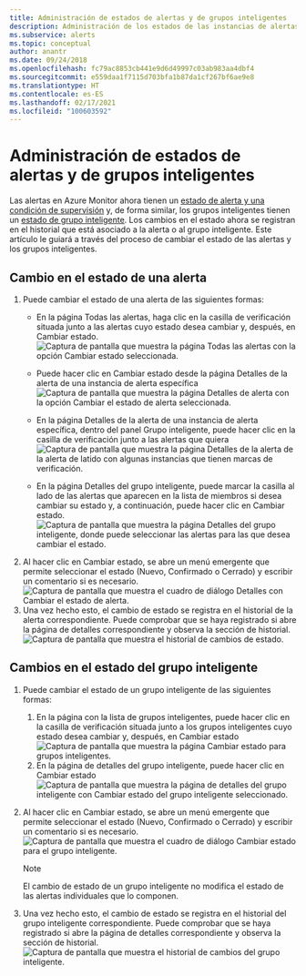 ```yaml
---
title: Administración de estados de alertas y de grupos inteligentes
description: Administración de los estados de las instancias de alertas y de grupos inteligentes
ms.subservice: alerts
ms.topic: conceptual
author: anantr
ms.date: 09/24/2018
ms.openlocfilehash: fc79ac8853cb441e9d6d49997c03ab983aa4dbf4
ms.sourcegitcommit: e559daa1f7115d703bfa1b87da1cf267bf6ae9e8
ms.translationtype: HT
ms.contentlocale: es-ES
ms.lasthandoff: 02/17/2021
ms.locfileid: "100603592"
---
```

# <a name="manage-alert-and-smart-group-states"></a>Administración de estados de alertas y de grupos inteligentes

Las alertas en Azure Monitor ahora tienen un [estado de alerta y una condición de supervisión](../platform/alerts-overview.md) y, de forma similar, los grupos inteligentes tienen un [estado de grupo inteligente](../platform/alerts-smartgroups-overview.md?toc=%2fazure%2fazure-monitor%2ftoc.json). Los cambios en el estado ahora se registran en el historial que está asociado a la alerta o al grupo inteligente. Este artículo le guiará a través del proceso de cambiar el estado de las alertas y los grupos inteligentes.

## <a name="change-the-state-of-an-alert"></a>Cambio en el estado de una alerta

1. Puede cambiar el estado de una alerta de las siguientes formas: 
    * En la página Todas las alertas, haga clic en la casilla de verificación situada junto a las alertas cuyo estado desea cambiar y, después, en Cambiar estado.   
    ![Captura de pantalla que muestra la página Todas las alertas con la opción Cambiar estado seleccionada.](./media/alerts-managing-alert-states/state-all-alerts.jpg)
    * Puede hacer clic en Cambiar estado desde la página Detalles de la alerta de una instancia de alerta específica   
    ![Captura de pantalla que muestra la página Detalles de alerta con la opción Cambiar el estado de alerta seleccionada.](./media/alerts-managing-alert-states/state-alert-details.jpg)
    * En la página Detalles de la alerta de una instancia de alerta específica, dentro del panel Grupo inteligente, puede hacer clic en la casilla de verificación junto a las alertas que quiera    
    ![Captura de pantalla que muestra la página Detalles de la alerta de la alerta de latido con algunas instancias que tienen marcas de verificación.](./media/alerts-managing-alert-states/state-alert-details-sg.jpg)

    * En la página Detalles del grupo inteligente, puede marcar la casilla al lado de las alertas que aparecen en la lista de miembros si desea cambiar su estado y, a continuación, puede hacer clic en Cambiar estado.   
    ![Captura de pantalla que muestra la página Detalles del grupo inteligente, donde puede seleccionar las alertas para las que desea cambiar el estado.](./media/alerts-managing-alert-states/state-sg-details-alerts.jpg)
1. Al hacer clic en Cambiar estado, se abre un menú emergente que permite seleccionar el estado (Nuevo, Confirmado o Cerrado) y escribir un comentario si es necesario.   
![Captura de pantalla que muestra el cuadro de diálogo Detalles con Cambiar el estado de alerta.](./media/alerts-managing-alert-states/state-alert-change.jpg)
1. Una vez hecho esto, el cambio de estado se registra en el historial de la alerta correspondiente. Puede comprobar que se haya registrado si abre la página de detalles correspondiente y observa la sección de historial.    
![Captura de pantalla que muestra el historial de cambios de estado.](./media/alerts-managing-alert-states/state-alert-history.jpg)

## <a name="change-the-state-of-a-smart-group"></a>Cambios en el estado del grupo inteligente
1. Puede cambiar el estado de un grupo inteligente de las siguientes formas:
    1. En la página con la lista de grupos inteligentes, puede hacer clic en la casilla de verificación situada junto a los grupos inteligentes cuyo estado desea cambiar y, después, en Cambiar estado  
    ![Captura de pantalla que muestra la página Cambiar estado para grupos inteligentes.](./media/alerts-managing-alert-states/state-sg-list.jpg)
    1. En la página de detalles del grupo inteligente, puede hacer clic en Cambiar estado        
    ![Captura de pantalla que muestra la página de detalles del grupo inteligente con Cambiar estado del grupo inteligente seleccionado.](./media/alerts-managing-alert-states/state-sg-details.jpg)
1. Al hacer clic en Cambiar estado, se abre un menú emergente que permite seleccionar el estado (Nuevo, Confirmado o Cerrado) y escribir un comentario si es necesario. 
![Captura de pantalla que muestra el cuadro de diálogo Cambiar estado para el grupo inteligente.](./media/alerts-managing-alert-states/state-sg-change.jpg)
   > [!NOTE]
   >  El cambio de estado de un grupo inteligente no modifica el estado de las alertas individuales que lo componen.

1. Una vez hecho esto, el cambio de estado se registra en el historial del grupo inteligente correspondiente. Puede comprobar que se haya registrado si abre la página de detalles correspondiente y observa la sección de historial.     
![Captura de pantalla que muestra el historial de cambios del grupo inteligente.](./media/alerts-managing-alert-states/state-sg-history.jpg)